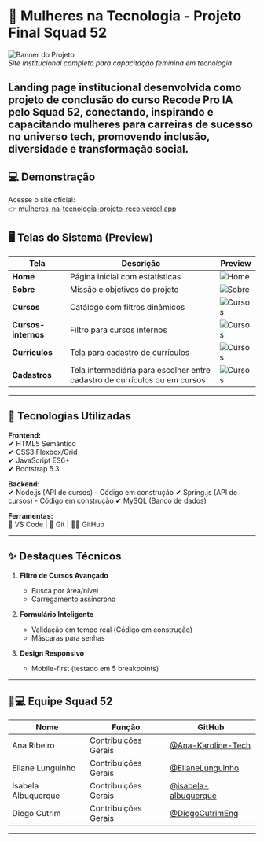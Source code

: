 # 💜 Mulheres na Tecnologia - Projeto Final Squad 52

![Banner do Projeto](frontend/assets/readme/home.png)  
*Site institucional completo para capacitação feminina em tecnologia*

Landing page institucional desenvolvida como projeto de conclusão do curso **Recode Pro IA** pelo **Squad 52**, conectando, inspirando e capacitando mulheres para carreiras de sucesso no universo tech, promovendo inclusão, diversidade e transformação social.
---

## 💻 Demonstração

Acesse o site oficial:  
👉 [mulheres-na-tecnologia-projeto-reco.vercel.app](https://mulheres-na-tecnologia-projeto-reco.vercel.app/)

## 🖥️ Telas do Sistema (Preview)

| Tela       | Descrição                          | Preview |
|------------|------------------------------------|---------|
| **Home**   | Página inicial com estatísticas    | ![Home](frontend/assets/readme/home.png) |
| **Sobre**  | Missão e objetivos do projeto      | ![Sobre](frontend/assets/readme/sobre.png) |
| **Cursos** | Catálogo com filtros dinâmicos     | ![Cursos](frontend/assets/readme/cursos.png) |
| **Cursos-internos** | Filtro para cursos internos     | ![Cursos](frontend/assets/readme/cursos-internos.png) |
| **Curriculos** | Tela para cadastro de currículos  | ![Cursos](frontend/assets/readme/curriculo.png) |
| **Cadastros** | Tela intermediária para escolher entre cadastro de currículos ou em cursos  | ![Cursos](frontend/assets/readme/cadastro.png) |


---

## 🚀 Tecnologias Utilizadas

**Frontend:**  
✔ HTML5 Semântico  
✔ CSS3 Flexbox/Grid  
✔ JavaScript ES6+  
✔ Bootstrap 5.3  

**Backend:**  
✔ Node.js (API de cursos)  - Código em construção
✔ Spring.js (API de cursos)  - Código em construção
✔ MySQL (Banco de dados)  


**Ferramentas:**  
🔧 VS Code | 🔄 Git | 👩‍💻 GitHub

---

## ✨ Destaques Técnicos

1. **Filtro de Cursos Avançado**
   - Busca por área/nível
   - Carregamento assíncrono

2. **Formulário Inteligente**
   - Validação em tempo real (Código em construção)
   - Máscaras para senhas

3. **Design Responsivo**
   - Mobile-first (testado em 5 breakpoints)

---

## 👩💻 Equipe Squad 52

| Nome                 | Função                  | GitHub                          |
|----------------------|-------------------------|---------------------------------|
| Ana Ribeiro          | Contribuições Gerais    | [@Ana-Karoline-Tech](https://github.com/Ana-Karoline-Tech) |
| Eliane Lunguinho     | Contribuições Gerais    | [@ElianeLunguinho](https://github.com/ElianeLunguinho) |
| Isabela Albuquerque  | Contribuições Gerais    | [@isabela-albuquerque](https://github.com/isabela-albuquerque) |
| Diego Cutrim         | Contribuições Gerais    | [@DiegoCutrimEng](https://github.com/DiegoCutrimEng) |

---
